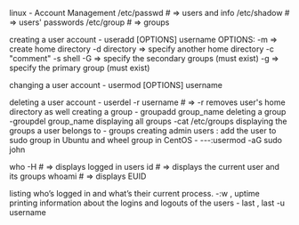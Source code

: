 
linux -  Account Management 
 /etc/passwd # => users and info
 /etc/shadow # => users' passwords
 /etc/group # => groups 

creating a user account - useradd [OPTIONS] username
OPTIONS:
 -m => create home directory
 -d directory => specify another home directory
 -c "comment"
 -s shell
-G => specify the secondary groups (must exist)
-g => specify the primary group (must exist)

changing a user account  - usermod [OPTIONS] username

 deleting a user account - userdel -r username # => -r removes user's home directory as well
 creating a group  - groupadd group_name
 deleting a group -groupdel group_name
 displaying all groups -cat /etc/groups
 displaying the groups a user belongs to - groups
 creating admin users : add the user to sudo group in Ubuntu and wheel group in CentOS - ---:usermod -aG sudo john

who -H # => displays logged in users
id # => displays the current user and its groups
whoami # => displays EUID
 
listing who’s logged in and what’s their current process. -:w  , uptime
printing information about the logins and logouts of the users - last   , last -u username